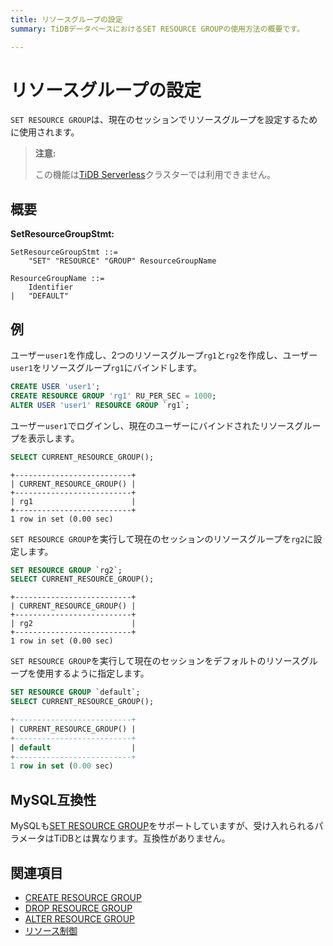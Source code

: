 ```yaml
---
title: リソースグループの設定
summary: TiDBデータベースにおけるSET RESOURCE GROUPの使用方法の概要です。

---
```


# リソースグループの設定

`SET RESOURCE GROUP`は、現在のセッションでリソースグループを設定するために使用されます。

> **注意:**
>
> この機能は[TiDB Serverless](https://docs.pingcap.com/tidbcloud/select-cluster-tier#tidb-serverless)クラスターでは利用できません。

## 概要

**SetResourceGroupStmt:**

```ebnf+diagram
SetResourceGroupStmt ::=
    "SET" "RESOURCE" "GROUP" ResourceGroupName

ResourceGroupName ::=
    Identifier
|   "DEFAULT"
```

## 例

ユーザー`user1`を作成し、2つのリソースグループ`rg1`と`rg2`を作成し、ユーザー`user1`をリソースグループ`rg1`にバインドします。

```sql
CREATE USER 'user1';
CREATE RESOURCE GROUP 'rg1' RU_PER_SEC = 1000;
ALTER USER 'user1' RESOURCE GROUP `rg1`;
```

ユーザー`user1`でログインし、現在のユーザーにバインドされたリソースグループを表示します。

```sql
SELECT CURRENT_RESOURCE_GROUP();
```

```
+--------------------------+
| CURRENT_RESOURCE_GROUP() |
+--------------------------+
| rg1                      |
+--------------------------+
1 row in set (0.00 sec)
```

`SET RESOURCE GROUP`を実行して現在のセッションのリソースグループを`rg2`に設定します。

```sql
SET RESOURCE GROUP `rg2`;
SELECT CURRENT_RESOURCE_GROUP();
```

```
+--------------------------+
| CURRENT_RESOURCE_GROUP() |
+--------------------------+
| rg2                      |
+--------------------------+
1 row in set (0.00 sec)
```

`SET RESOURCE GROUP`を実行して現在のセッションをデフォルトのリソースグループを使用するように指定します。

```sql
SET RESOURCE GROUP `default`;
SELECT CURRENT_RESOURCE_GROUP();
```

```sql
+--------------------------+
| CURRENT_RESOURCE_GROUP() |
+--------------------------+
| default                  |
+--------------------------+
1 row in set (0.00 sec)
```

## MySQL互換性

MySQLも[SET RESOURCE GROUP](https://dev.mysql.com/doc/refman/8.0/en/set-resource-group.html)をサポートしていますが、受け入れられるパラメータはTiDBとは異なります。互換性がありません。

## 関連項目

* [CREATE RESOURCE GROUP](/sql-statements/sql-statement-create-resource-group.md)
* [DROP RESOURCE GROUP](/sql-statements/sql-statement-drop-resource-group.md)
* [ALTER RESOURCE GROUP](/sql-statements/sql-statement-alter-resource-group.md)
* [リソース制御](/tidb-resource-control.md)